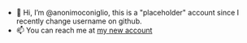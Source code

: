 - 👋 Hi, I’m @anonimoconiglio, this is a "placeholder" account since I recently change username on github. 
- 📫 You can reach me at [my new account](//github.com/fsgreco)
